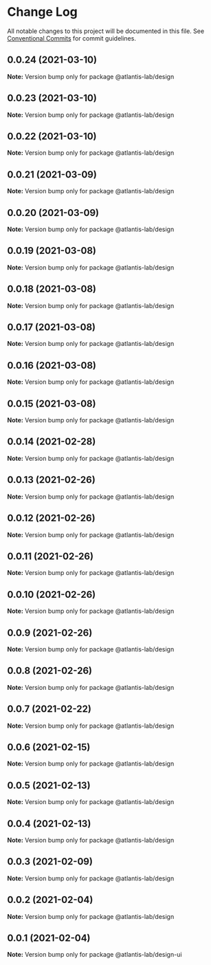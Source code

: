 # Change Log

All notable changes to this project will be documented in this file.
See [Conventional Commits](https://conventionalcommits.org) for commit guidelines.

## 0.0.24 (2021-03-10)

**Note:** Version bump only for package @atlantis-lab/design





## 0.0.23 (2021-03-10)

**Note:** Version bump only for package @atlantis-lab/design





## 0.0.22 (2021-03-10)

**Note:** Version bump only for package @atlantis-lab/design





## 0.0.21 (2021-03-09)

**Note:** Version bump only for package @atlantis-lab/design





## 0.0.20 (2021-03-09)

**Note:** Version bump only for package @atlantis-lab/design





## 0.0.19 (2021-03-08)

**Note:** Version bump only for package @atlantis-lab/design





## 0.0.18 (2021-03-08)

**Note:** Version bump only for package @atlantis-lab/design





## 0.0.17 (2021-03-08)

**Note:** Version bump only for package @atlantis-lab/design





## 0.0.16 (2021-03-08)

**Note:** Version bump only for package @atlantis-lab/design





## 0.0.15 (2021-03-08)

**Note:** Version bump only for package @atlantis-lab/design





## 0.0.14 (2021-02-28)

**Note:** Version bump only for package @atlantis-lab/design





## 0.0.13 (2021-02-26)

**Note:** Version bump only for package @atlantis-lab/design





## 0.0.12 (2021-02-26)

**Note:** Version bump only for package @atlantis-lab/design





## 0.0.11 (2021-02-26)

**Note:** Version bump only for package @atlantis-lab/design





## 0.0.10 (2021-02-26)

**Note:** Version bump only for package @atlantis-lab/design





## 0.0.9 (2021-02-26)

**Note:** Version bump only for package @atlantis-lab/design





## 0.0.8 (2021-02-26)

**Note:** Version bump only for package @atlantis-lab/design





## 0.0.7 (2021-02-22)

**Note:** Version bump only for package @atlantis-lab/design





## 0.0.6 (2021-02-15)

**Note:** Version bump only for package @atlantis-lab/design





## 0.0.5 (2021-02-13)

**Note:** Version bump only for package @atlantis-lab/design





## 0.0.4 (2021-02-13)

**Note:** Version bump only for package @atlantis-lab/design





## 0.0.3 (2021-02-09)

**Note:** Version bump only for package @atlantis-lab/design





## 0.0.2 (2021-02-04)

**Note:** Version bump only for package @atlantis-lab/design





## 0.0.1 (2021-02-04)

**Note:** Version bump only for package @atlantis-lab/design-ui
